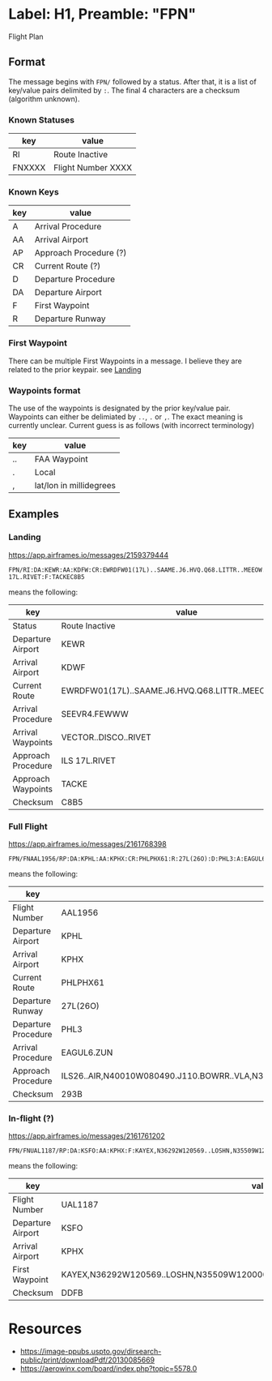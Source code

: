 # Label: H1, Preamble: "FPN"

Flight Plan

## Format

The message begins with `FPN/` followed by a status. After that, it is a list of key/value pairs delimited by `:`. The final 4 characters are a checksum (algorithm unknown).

### Known Statuses

key | value
---|-----
RI | Route Inactive
FNXXXX | Flight Number XXXX

### Known Keys

key | value
---|-----
A  | Arrival Procedure
AA | Arrival Airport
AP | Approach Procedure (?)
CR | Current Route (?)
D  | Departure Procedure
DA | Departure Airport
F  | First Waypoint
R  | Departure Runway

### First Waypoint
There can be multiple First Waypoints in a message. I believe they are related to the prior keypair. see [Landing](#landing)

### Waypoints format
The use of the waypoints is designated by the prior key/value pair. 
Waypoints can either be delimiated by `..`, `.` or `,`. The exact meaning is currently unclear. Current guess is as follows (with incorrect terminology)

key | value
---|-----
.. | FAA Waypoint
.  | Local
,  | lat/lon in millidegrees

## Examples

### Landing
https://app.airframes.io/messages/2159379444

```
FPN/RI:DA:KEWR:AA:KDFW:CR:EWRDFW01(17L)..SAAME.J6.HVQ.Q68.LITTR..MEEOW..FEWWW:A:SEEVR4.FEWWW:F:VECTOR..DISCO..RIVET:AP:ILS 17L.RIVET:F:TACKEC8B5
```
means the following:

key | value
---|-----
Status | Route Inactive
Departure Airport | KEWR
Arrival Airport | KDWF
Current Route | EWRDFW01(17L)..SAAME.J6.HVQ.Q68.LITTR..MEEOW..FEWWW
Arrival Procedure | SEEVR4.FEWWW
Arrival Waypoints | VECTOR..DISCO..RIVET
Approach Procedure | ILS 17L.RIVET
Approach Waypoints | TACKE
Checksum | C8B5


### Full Flight
https://app.airframes.io/messages/2161768398

```
FPN/FNAAL1956/RP:DA:KPHL:AA:KPHX:CR:PHLPHX61:R:27L(26O):D:PHL3:A:EAGUL6.ZUN:AP:ILS26..AIR,N40010W080490.J110.BOWRR..VLA,N39056W089097..STL,N38516W090289..GIBSN,N38430W092244..TYGER,N38410W094050..GCK,N37551W100435..DIXAN,N36169W105573..ZUN,N34579W109093293B
``````


means the following:

key | value
---|-----
Flight Number | AAL1956
Departure Airport | KPHL
Arrival Airport | KPHX
Current Route | PHLPHX61
Departure Runway| 27L(26O)
Departure Procedure | PHL3
Arrival Procedure | EAGUL6.ZUN
Approach Procedure | ILS26..AIR,N40010W080490.J110.BOWRR..VLA,N39056W089097..STL,N38516W090289..GIBSN,N38430W092244..TYGER,N38410W094050..GCK,N37551W100435..DIXAN,N36169W105573..ZUN,N34579W109093
Checksum | 293B

### In-flight (?)
https://app.airframes.io/messages/2161761202

```
FPN/FNUAL1187/RP:DA:KSFO:AA:KPHX:F:KAYEX,N36292W120569..LOSHN,N35509W120000..BOILE,N34253W118016..BLH,N33358W114457DDFB
```

means the following:

key | value
---|-----
Flight Number | UAL1187
Departure Airport | KSFO
Arrival Airport | KPHX
First Waypoint | KAYEX,N36292W120569..LOSHN,N35509W120000..BOILE,N34253W118016..BLH,N33358W114457
Checksum | DDFB

# Resources
* https://image-ppubs.uspto.gov/dirsearch-public/print/downloadPdf/20130085669
* https://aerowinx.com/board/index.php?topic=5578.0